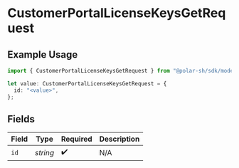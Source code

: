 # CustomerPortalLicenseKeysGetRequest

## Example Usage

```typescript
import { CustomerPortalLicenseKeysGetRequest } from "@polar-sh/sdk/models/operations/customerportallicensekeysget.js";

let value: CustomerPortalLicenseKeysGetRequest = {
  id: "<value>",
};
```

## Fields

| Field              | Type               | Required           | Description        |
| ------------------ | ------------------ | ------------------ | ------------------ |
| `id`               | *string*           | :heavy_check_mark: | N/A                |